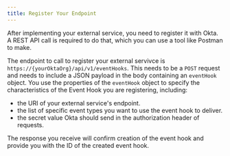 ```yaml
---
title: Register Your Endpoint
---
```


After implementing your external service, you need to register it with Okta. A REST API call is required to do that, which you can use a tool like Postman to make.

The endpoint to call to register your external servivce is `https://{yourOktaOrg}/api/v1/eventHooks`. This needs to be a `POST` request and needs to include a JSON payload in the body containing an `eventHook` object. You use the properties of the `eventHook` object to specify the characteristics of the Event Hook you are registering, including:

 - the URI of your external service's endpoint.
 - the list of specific event types you want to use the event hook to deliver.
 - the secret value Okta should send in the authorization header of requests.

The response you receive will confirm creation of the event hook and provide you with the ID of the created event hook.

<NextSectionLink/>

